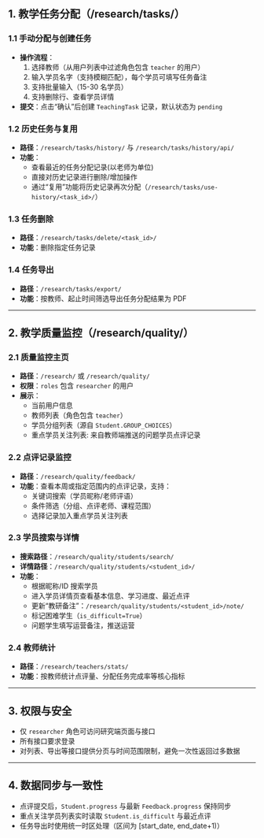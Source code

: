 ## 1. 教学任务分配（/research/tasks/）

### 1.1 手动分配与创建任务
- **操作流程**：
  1. 选择教师（从用户列表中过滤角色包含 `teacher` 的用户）
  2. 输入学员名字（支持模糊匹配），每个学员可填写任务备注
  3. 支持批量输入（15-30 名学员）
  4. 支持删除行、查看学员详情
- **提交**：点击“确认”后创建 `TeachingTask` 记录，默认状态为 `pending`

### 1.2 历史任务与复用
- **路径**：`/research/tasks/history/` 与 `/research/tasks/history/api/`
- **功能**：
  - 查看最近的任务分配记录(以老师为单位)
  - 直接对历史记录进行删除/增加操作
  - 通过“复用”功能将历史记录再次分配（`/research/tasks/use-history/<task_id>/`）

### 1.3 任务删除
- **路径**：`/research/tasks/delete/<task_id>/`
- **功能**：删除指定任务记录

### 1.4 任务导出
- **路径**：`/research/tasks/export/`
- **功能**：按教师、起止时间筛选导出任务分配结果为 PDF

---

## 2. 教学质量监控（/research/quality/）

### 2.1 质量监控主页
- **路径**：`/research/` 或 `/research/quality/`
- **权限**：`roles` 包含 `researcher` 的用户
- **展示**：
  - 当前用户信息
  - 教师列表（角色包含 `teacher`）
  - 学员分组列表（源自 `Student.GROUP_CHOICES`）
  - 重点学员关注列表: 来自教师端推送的问题学员点评记录
  

### 2.2 点评记录监控
- **路径**：`/research/quality/feedback/`
- **功能**：查看本周或指定范围内的点评记录，支持：
  - 关键词搜索（学员昵称/老师评语）
  - 条件筛选（分组、点评老师、课程范围）
  - 选择记录加入重点学员关注列表
    

### 2.3 学员搜索与详情
- **搜索路径**：`/research/quality/students/search/`
- **详情路径**：`/research/quality/students/<student_id>/`
- **功能**：
  - 根据昵称/ID 搜索学员
  - 进入学员详情页查看基本信息、学习进度、最近点评
  - 更新“教研备注”：`/research/quality/students/<student_id>/note/`
  - 标记困难学生（`is_difficult=True`）
  - 问题学生填写运营备注，推送运营

### 2.4 教师统计
- **路径**：`/research/teachers/stats/`
- **功能**：按教师统计点评量、分配任务完成率等核心指标

---

## 3. 权限与安全
- 仅 `researcher` 角色可访问研究端页面与接口
- 所有接口要求登录
- 对列表、导出等接口提供分页与时间范围限制，避免一次性返回过多数据

---

## 4. 数据同步与一致性
- 点评提交后，`Student.progress` 与最新 `Feedback.progress` 保持同步
- 重点关注学员列表实时读取 `Student.is_difficult` 与最近点评
- 任务导出时使用统一时区处理（区间为 [start_date, end_date+1)）

